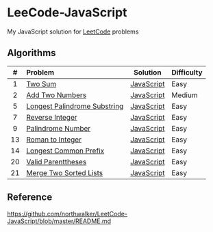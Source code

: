 # LeeCode-JavaScript
My JavaScript solution for [LeetCode](https://leetcode.com/) problems

## Algorithms

|   #   |     Problem   |  Solution  | Difficulty |
|:-----:|:--------------|:----------:|:-----------|
|  1   | [Two Sum](https://leetcode.com/problems/two-sum)| [JavaScript](./algorithms/1-two-sum.js) | Easy |
|  2   | [Add Two Numbers](https://leetcode.com/problems/add-two-numbers) | [JavaScript](./algorithms/2-add-two-numbers.js) | Medium |
|  5   | [Longest Palindrome Substring](https://leetcode.com/problems/longest-palindromic-substring/) | [JavaScript](./algorithms/5-longest-palindromic-substring.js) | Easy |
|  7   | [Reverse Integer](https://leetcode.com/problems/reverse-integer) | [JavaScript](./algorithms/7-reverse-integer.js) | Easy |
|  9   | [Palindrome Number](https://leetcode.com/problems/palindrome-number) | [JavaScript](./algorithms/9-palindrom-number.js) | Easy |
|  13  | [Roman to Integer](https://leetcode.com/problems/roman-to-integer/) | [JavaScript](./algorithms/13-roman-to-integer.js) | Easy |
|  14  | [Longest Common Prefix](https://leetcode.com/problems/longest-common-prefix/) | [JavaScript](./algorithms/14-longest-common-prefix.js) | Easy |
|  20  | [Valid Parenttheses](https://leetcode.com/problems/valid-parentheses/) | [JavaScript](./algorithms/20-valid-parentheses.js) | Easy |
|  21  | [Merge Two Sorted Lists](https://leetcode.com/problems/merge-two-sorted-lists/) | [JavaScript](./algorithms/21-merge-two-sorted-lists.js) | Easy |


## Reference
https://github.com/northwalker/LeetCode-JavaScript/blob/master/README.md